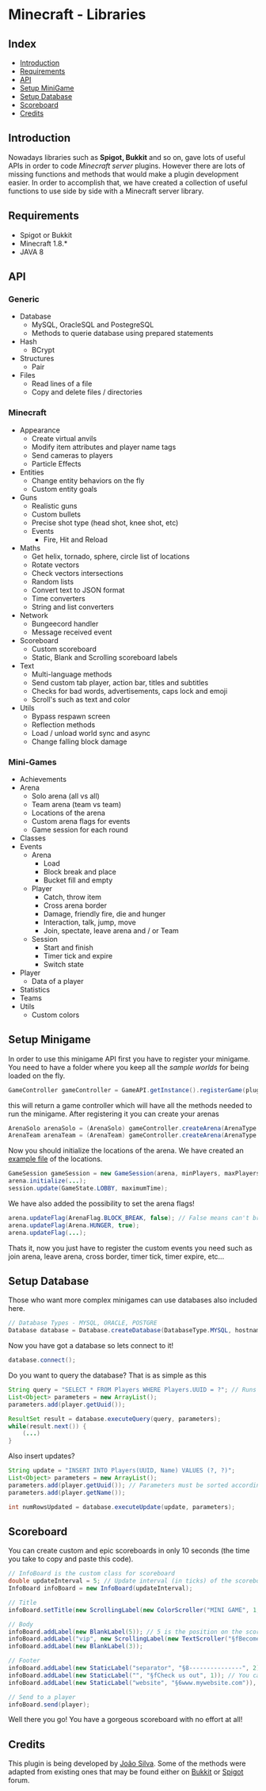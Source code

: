 # Minecraft - Libraries

## Index
* [Introduction](#introduction)
* [Requirements](#requirements)
* [API](#api)
* [Setup MiniGame](#setup_minigame)
* [Setup Database](#setup_database)
* [Scoreboard](#scoreboard)
* [Credits](#credits)

## <a name="introduction"></a>Introduction

Nowadays libraries such as **Spigot, Bukkit** and so on, gave lots of useful APIs in order to code *Minecraft server* plugins.
However there are lots of missing functions and methods that would make a plugin development easier. In order to accomplish that, we have created a collection of useful functions to use side by side with a Minecraft server library.

## <a name="requirements"></a>Requirements
* Spigot or Bukkit
* Minecraft 1.8.*
* JAVA 8

## <a name="api"></a>API
### Generic
* Database
    * MySQL, OracleSQL and PostegreSQL
    * Methods to querie database using prepared statements
* Hash
    * BCrypt
* Structures
    * Pair
* Files
    * Read lines of a file
    * Copy and delete files / directories

### Minecraft
* Appearance
    * Create virtual anvils
    * Modify item attributes and player name tags
    * Send cameras to players
    * Particle Effects
* Entities
    * Change entity behaviors on the fly
    * Custom entity goals
* Guns
    * Realistic guns
    * Custom bullets
    * Precise shot type (head shot, knee shot, etc)
    * Events
        * Fire, Hit and Reload
* Maths
    * Get helix, tornado, sphere, circle list of locations
    * Rotate vectors
    * Check vectors intersections
    * Random lists
    * Convert text to JSON format
    * Time converters
    * String and list converters
* Network
    * Bungeecord handler
    * Message received event
* Scoreboard
    * Custom scoreboard
    * Static, Blank and Scrolling scoreboard labels
* Text
    * Multi-language methods
    * Send custom tab player, action bar, titles and subtitles
    * Checks for bad words, advertisements, caps lock and emoji
    * Scroll's such as text and color
* Utils
    * Bypass respawn screen
    * Reflection methods
    * Load / unload world sync and async
    * Change falling block damage

### Mini-Games
* Achievements
* Arena
    * Solo arena (all vs all)
    * Team arena (team vs team)
    * Locations of the arena
    * Custom arena flags for events
    * Game session for each round
* Classes
* Events
    * Arena
        * Load
        * Block break and place
        * Bucket fill and empty
    * Player
        * Catch, throw item
        * Cross arena border
        * Damage, friendly fire, die and hunger
        * Interaction, talk, jump, move
        * Join, spectate, leave arena and / or Team
    * Session
        * Start and finish
        * Timer tick and expire
        * Switch state
* Player
    * Data of a player
* Statistics
* Teams
* Utils
    * Custom colors

## <a name="setup_minigame"></a>Setup Minigame

In order to use this minigame API first you have to register your minigame. You need to have a folder where you keep all the *sample worlds* for being loaded on the fly.
```java
GameController gameController = GameAPI.getInstance().registerGame(plugin, worldsFolder);
```
this will return a game controller which will have all the methods needed to run the minigame.
After registering it you can create your arenas
```java
ArenaSolo arenaSolo = (ArenaSolo) gameController.createArena(ArenaType.SOLO);
ArenaTeam arenaTeam = (ArenaTeam) gameController.createArena(ArenaType.TEAM);
```
Now you should initialize the locations of the arena. We have created an [example file](https://gitlab.com/RevTut/minecraft-sky-wars/blob/games_api_integration/src/resources/location.yml) of the locations.
```java
GameSession gameSession = new GameSession(arena, minPlayers, maxPlayers); // You should create a game session per round
arena.initialize(...);
session.update(GameState.LOBBY, maximumTime);
```
We have also added the possibility to set the arena flags!
```java
arena.updateFlag(ArenaFlag.BLOCK_BREAK, false); // False means can't break blocks, true would mean the opposite
arena.updateFlag(Arena.HUNGER, true);
arena.updateFlag(...);
```
Thats it, now you just have to register the custom events you need such as join arena, leave arena, cross border, timer tick, timer expire, etc...

## <a name="setup_database"></a>Setup Database

Those who want more complex minigames can use databases also included here.
```java
// Database Types - MYSQL, ORACLE, POSTGRE
Database database = Database.createDatabase(DatabaseType.MYSQL, hostname, port, database, username, password);
```
Now you have got a database so lets connect to it!
```java
database.connect();
```
Do you want to query the database? That is as simple as this
```java
String query = "SELECT * FROM Players WHERE Players.UUID = ?"; // Runs on prepared statements
List<Object> parameters = new ArrayList();
parameters.add(player.getUuid());

ResultSet result = database.executeQuery(query, parameters);
while(result.next()) {
    (...)
}
```

Also insert updates?
```java
String update = "INSERT INTO Players(UUID, Name) VALUES (?, ?)";
List<Object> parameters = new ArrayList();
parameters.add(player.getUuid()); // Parameters must be sorted accordingly with the statement
parameters.add(player.getName());

int numRowsUpdated = database.executeUpdate(update, parameters);
```

## <a name="scoreboard"></a>Scoreboard

You can create custom and epic scoreboards in only 10 seconds (the time you take to copy and paste this code).
```java
// InfoBoard is the custom class for scoreboard
double updateInterval = 5; // Update interval (in ticks) of the scoreboard dynamic labels (eg. ScrollingLabel). Negative value to disable this automatic update.
InfoBoard infoBoard = new InfoBoard(updateInterval);

// Title
infoBoard.setTitle(new ScrollingLabel(new ColorScroller("MINI GAME", 1, ChatColor.AQUA, ChatColor.YELLOW, ChatColor.GOLD))); // Color scroller on the title

// Body
infoBoard.addLabel(new BlankLabel(5)); // 5 is the position on the scoreboard
infoBoard.addLabel("vip", new ScrollingLabel(new TextScroller("§fBecome §6VIP §fat our store! | ", 15, 4)); // 15 is the length of the scroller text. "vip" is the ID of the label
infoBoard.addLabel(new BlankLabel(3));

// Footer
infoBoard.addLabel(new StaticLabel("separator", "§8---------------", 2);
infoBoard.addLabel(new StaticLabel("", "§fCheck us out", 1)); // You can use empty strings for ID
infoBoard.addLabel(new StaticLabel("website", "§6www.mywebsite.com")), 0;

// Send to a player
infoBoard.send(player);
```

Well there you go! You have a gorgeous scoreboard with no effort at all!

## <a name="credits"></a>Credits

This plugin is being developed by [João Silva](https://gitlab.com/u/RevTut). Some of the methods were adapted from existing ones that may be found either on [Bukkit](http://bukkit.org/forums/) or [Spigot](https://www.spigotmc.org/forums/) forum.
